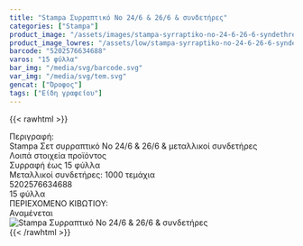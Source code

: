 ```yaml
---
title: "Stampa Συρραπτικό Nο 24/6 & 26/6 & συνδετήρες"
categories: ["Stampa"]
product_image: "/assets/images/stampa-syrraptiko-no-24-6-26-6-syndethres.jpg"
product_image_lowres: "/assets/low/stampa-syrraptiko-no-24-6-26-6-syndethres.jpg"
barcode: "5202576634688"
varos: "15 φύλλα"
bar_img: "/media/svg/barcode.svg"
var_img: "/media/svg/tem.svg"
gencat: ["Όροφος"]
tags: ["Είδη γραφείου"]
---
```

{{< rawhtml >}}

<div class="sload694">
    <div class="product">
        <div id="sistatika">Περιγραφή:</div>
        <div class="alltext">Stampa Σετ συρραπτικό Nο 24/6 &amp; 26/6 &amp; μεταλλικοί συνδετήρες</div>
        <div id="loipa">Λοιπά στοιχεία προϊόντος</div>
        <div class="keno"></div>
        <div class="sdg300 sgg2 sfwb">
            <div class="sp10 sred steee stcenter">Συρραφή έως 15 φύλλα</div>
            <div class="sp10 s444 steee stcenter">Μεταλλικοί συνδετήρες: 1000 τεμάχια</div>
        </div>
        <div class="keno"></div>
        <div id="barcode">
            <div id="barimage1"></div><span id="bartext">5202576634688</span>
        </div>
        <div id="varos">
            <div id="temimg"></div><span id="varostext">15 φύλλα</span>
        </div>
        <div id="kivotio">ΠΕΡΙΕΧΟΜΕΝΟ ΚΙΒΩΤΙΟΥ:<br>Αναμένεται</div>
        <div class="pimg"><img alt="Stampa Συρραπτικό Nο 24/6 &amp; 26/6 &amp; συνδετήρες"
                title="Stampa Συρραπτικό Nο 24/6 &amp; 26/6 &amp; συνδετήρες"
                src="/assets/images/stampa-syrraptiko-no-24-6-26-6-syndethres.jpg"></div>
    </div>
</div>
{{< /rawhtml >}}